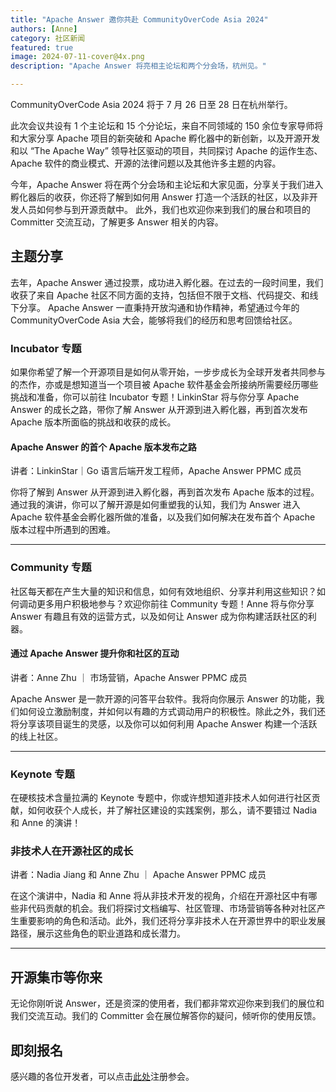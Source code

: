 ```yaml
---
title: "Apache Answer 邀你共赴 CommunityOverCode Asia 2024"
authors: [Anne]
category: 社区新闻
featured: true
image: 2024-07-11-cover@4x.png
description: "Apache Answer 将亮相主论坛和两个分会场，杭州见。"

---
```


CommunityOverCode Asia 2024 将于 7 月 26 日至 28 日在杭州举行。

此次会议共设有 1 个主论坛和 15 个分论坛，来自不同领域的 150 余位专家导师将和大家分享 Apache 项目的新突破和 Apache 孵化器中的新创新，以及开源开发和以 “The Apache Way” 领导社区驱动的项目，共同探讨 Apache 的运作生态、Apache 软件的商业模式、开源的法律问题以及其他许多主题的内容。

今年，Apache Answer 将在两个分会场和主论坛和大家见面，分享关于我们进入孵化器后的收获，你还将了解到如何用 Answer 打造一个活跃的社区，以及非开发人员如何参与到开源贡献中。 此外，我们也欢迎你来到我们的展台和项目的 Committer 交流互动，了解更多 Answer 相关的内容。

## 主题分享   
去年，Apache Answer 通过投票，成功进入孵化器。在过去的一段时间里，我们收获了来自 Apache 社区不同方面的支持，包括但不限于文档、代码提交、和线下分享。
Apache Answer 一直秉持开放沟通和协作精神，希望通过今年的 CommunityOverCode Asia 大会，能够将我们的经历和思考回馈给社区。

### Incubator 专题  
如果你希望了解一个开源项目是如何从零开始，一步步成长为全球开发者共同参与的杰作，亦或是想知道当一个项目被 Apache 软件基金会所接纳所需要经历哪些挑战和准备，你可以前往 Incubator 专题！LinkinStar 将与你分享 Apache Answer 的成长之路，带你了解 Answer 从开源到进入孵化器，再到首次发布 Apache 版本所面临的挑战和收获的成长。

#### Apache Answer 的首个 Apache 版本发布之路     
讲者：LinkinStar｜Go 语言后端开发工程师，Apache Answer PPMC 成员

你将了解到 Answer 从开源到进入孵化器，再到首次发布 Apache 版本的过程。通过我的演讲，你可以了解开源是如何重塑我的认知，我们为 Answer 进入 Apache 软件基金会孵化器所做的准备，以及我们如何解决在发布首个 Apache 版本过程中所遇到的困难。

----

### Community 专题   
社区每天都在产生大量的知识和信息，如何有效地组织、分享并利用这些知识？如何调动更多用户积极地参与？欢迎你前往 Community 专题！Anne 将与你分享 Answer 有趣且有效的运营方式，以及如何让 Answer 成为你构建活跃社区的利器。


#### 通过 Apache Answer 提升你和社区的互动    
讲者：Anne Zhu ｜ 市场营销，Apache Answer PPMC 成员

Apache Answer 是一款开源的问答平台软件。我将向你展示 Answer 的功能，我们如何设立激励制度，并如何以有趣的方式调动用户的积极性。除此之外，我们还将分享该项目诞生的灵感，以及你可以如何利用 Apache Answer 构建一个活跃的线上社区。

---

### Keynote 专题
在硬核技术含量拉满的 Keynote 专题中，你或许想知道非技术人如何进行社区贡献，如何收获个人成长，并了解社区建设的实践案例，那么，请不要错过 Nadia 和 Anne 的演讲！

### 非技术人在开源社区的成长 
讲者：Nadia Jiang 和 Anne Zhu ｜ Apache Answer PPMC 成员

在这个演讲中，Nadia 和 Anne 将从非技术开发的视角，介绍在开源社区中有哪些非代码贡献的机会。我们将探讨文档编写、社区管理、市场营销等各种对社区产生重要影响的角色和活动。此外，我们还将分享非技术人在开源世界中的职业发展路径，展示这些角色的职业道路和成长潜力。

---

## 开源集市等你来
无论你刚听说 Answer，还是资深的使用者，我们都非常欢迎你来到我们的展位和我们交流互动。我们的 Committer 会在展位解答你的疑问，倾听你的使用反馈。

## 即刻报名
感兴趣的各位开发者，可以点击[此处](https://www.bagevent.com/event/8766402)注册参会。
